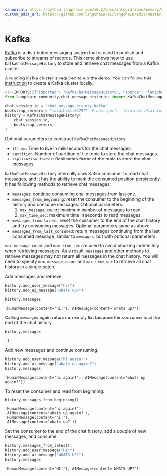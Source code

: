 ```yaml
---
canonical: https://python.langchain.com/v0.2/docs/integrations/memory/kafka_chat_message_history/
custom_edit_url: https://github.com/langchain-ai/langchain/edit/master/docs/docs/integrations/memory/kafka_chat_message_history.ipynb
---
```


# Kafka

[Kafka](https://github.com/apache/kafka) is a distributed messaging system that is used to publish and subscribe to streams of records. 
This demo shows how to use `KafkaChatMessageHistory` to store and retrieve chat messages from a Kafka cluster.

A running Kafka cluster is required to run the demo. You can follow this [instruction](https://developer.confluent.io/get-started/python) to create a Kafka cluster locally.


```python
<!--IMPORTS:[{"imported": "KafkaChatMessageHistory", "source": "langchain_community.chat_message_histories", "docs": "https://api.python.langchain.com/en/latest/chat_message_histories/langchain_community.chat_message_histories.kafka.KafkaChatMessageHistory.html", "title": "Kafka"}]-->
from langchain_community.chat_message_histories import KafkaChatMessageHistory

chat_session_id = "chat-message-history-kafka"
bootstrap_servers = "localhost:64797"  # host:port. `localhost:Plaintext Ports` if setup Kafka cluster locally
history = KafkaChatMessageHistory(
    chat_session_id,
    bootstrap_servers,
)
```

Optional parameters to construct `KafkaChatMessageHistory`:
 - `ttl_ms`: Time to live in milliseconds for the chat messages.
 - `partition`: Number of partition of the topic to store the chat messages.
 - `replication_factor`: Replication factor of the topic to store the chat messages.

`KafkaChatMessageHistory` internally uses Kafka consumer to read chat messages, and it has the ability to mark the consumed position persistently. It has following methods to retrieve chat messages:
- `messages`: continue consuming chat messages from last one.
- `messages_from_beginning`: reset the consumer to the beginning of the history and consume messages. Optional parameters:
    1. `max_message_count`: maximum number of messages to read.
    2. `max_time_sec`: maximum time in seconds to read messages.
- `messages_from_latest`: reset the consumer to the end of the chat history and try consuming messages. Optional parameters same as above.
- `messages_from_last_consumed`: return messages continuing from the last consumed message, similar to `messages`, but with optional parameters.

`max_message_count` and `max_time_sec` are used to avoid blocking indefinitely when retrieving messages.
As a result, `messages` and other methods to retrieve messages may not return all messages in the chat history. You will need to specify `max_message_count` and `max_time_sec` to retrieve all chat history in a single batch.


Add messages and retrieve.


```python
history.add_user_message("hi!")
history.add_ai_message("whats up?")

history.messages
```



```output
[HumanMessage(content='hi!'), AIMessage(content='whats up?')]
```


Calling `messages` again returns an empty list because the consumer is at the end of the chat history.


```python
history.messages
```



```output
[]
```


Add new messages and continue consuming.


```python
history.add_user_message("hi again!")
history.add_ai_message("whats up again?")
history.messages
```



```output
[HumanMessage(content='hi again!'), AIMessage(content='whats up again?')]
```


To reset the consumer and read from beginning:


```python
history.messages_from_beginning()
```



```output
[HumanMessage(content='hi again!'),
 AIMessage(content='whats up again?'),
 HumanMessage(content='hi!'),
 AIMessage(content='whats up?')]
```


Set the consumer to the end of the chat history, add a couple of new messages, and consume:


```python
history.messages_from_latest()
history.add_user_message("HI!")
history.add_ai_message("WHATS UP?")
history.messages
```



```output
[HumanMessage(content='HI!'), AIMessage(content='WHATS UP?')]
```